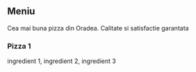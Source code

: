 ## Meniu

Cea mai buna pizza din Oradea. Calitate si satisfactie garantata

### Pizza 1
ingredient 1, ingredient 2, ingredient 3
